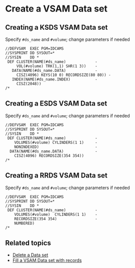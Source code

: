 # Create a VSAM Data set

## Creating a KSDS VSAM Data set

Specify `#ds_name` and `#volume`; change parameters if needed
```                                                                    
//DEFVSAM  EXEC PGM=IDCAMS                                             
//SYSPRINT DD SYSOUT=*                                                 
//SYSIN    DD *                                                        
 DEF CLUSTER(NAME(#ds_name)             -                      
     VOL(#volume) TRK(1,1) SHR(1 3))    -                          
   DATA(NAME(#ds_name.DATA)             -                         
     CISZ(4096) KEYS(10 0) RECORDSIZE(80 80)) -                        
   INDEX(NAME(#ds_name.INDEX)           -                         
     CISZ(2048))                                                       
/*
```

## Creating a ESDS VSAM Data set

Specify `#ds_name` and `#volume`; change parameters if needed
```
//DEFVSAM  EXEC PGM=IDCAMS                                             
//SYSPRINT DD SYSOUT=*                                                 
//SYSIN    DD *   
 DEF CLUSTER(NAME(#ds_name)             -                       
    VOLUMES(#volume) CYLINDERS(1 1)     -                   
    NONINDEXED)                         -                            
  DATA(NAME(#ds_name.DATA)              -                           
    CISZ(4096) RECORDSIZE(354 354))                                
/*
```

## Creating a RRDS VSAM Data set

Specify `#ds_name` and `#volume`; change parameters if needed
```
//DEFVSAM  EXEC PGM=IDCAMS                                             
//SYSPRINT DD SYSOUT=*                                                 
//SYSIN    DD *   
 DEF CLUSTER(NAME(#ds_name)             -                          
    VOLUMES(#volume)  CYLINDERS(1 1)    -                   
    RECORDSIZE(354 354)                 -                        
    NUMBERED)                                                      
/*
```

## Related topics

* [Delete a Data set]()
* [Fill a VSAM Data set with records]()
